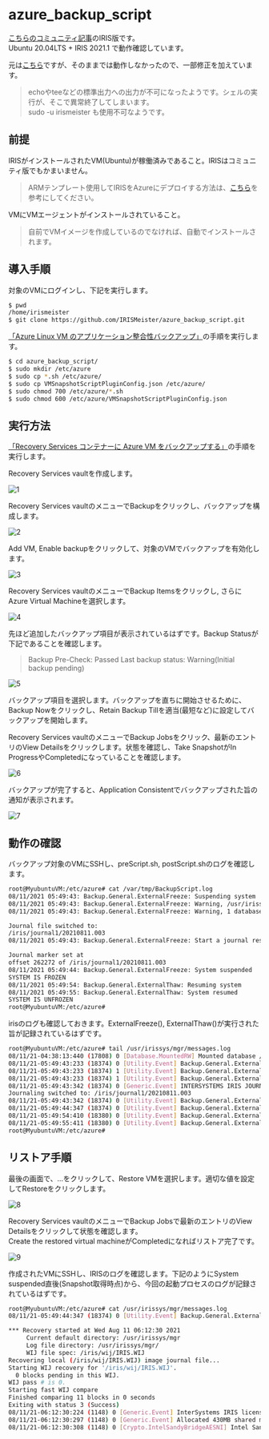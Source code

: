 # azure_backup_script
[こちらのコミュニティ記事](https://jp.community.intersystems.com/node/481771)のIRIS版です。  
Ubuntu 20.04LTS + IRIS 2021.1 で動作確認しています。

元は[こちら](https://github.com/MicrosoftAzureBackup)ですが、そのままでは動作しなかったので、一部修正を加えています。  

> echoやteeなどの標準出力への出力が不可になったようです。シェルの実行が、そこで異常終了してしまいます。  
> sudo -u irismeister も使用不可なようです。

## 前提
IRISがインストールされたVM(Ubuntu)が稼働済みであること。IRISはコミュニティ版でもかまいません。   
> ARMテンプレート使用してIRISをAzureにデプロイする方法は、[こちら](https://github.com/IRISMeister/iris-azure-arm)を参考にしてください。

VMにVMエージェントがインストールされていること。

> 自前でVMイメージを作成しているのでなければ、自動でインストールされます。

## 導入手順
対象のVMにログインし、下記を実行します。

```bash
$ pwd
/home/irismeister
$ git clone https://github.com/IRISMeister/azure_backup_script.git
```

[「Azure Linux VM のアプリケーション整合性バックアップ」](https://docs.microsoft.com/ja-jp/azure/backup/backup-azure-linux-app-consistent)の手順を実行します。

```bash
$ cd azure_backup_script/
$ sudo mkdir /etc/azure
$ sudo cp *.sh /etc/azure/
$ sudo cp VMSnapshotScriptPluginConfig.json /etc/azure/
$ sudo chmod 700 /etc/azure/*.sh
$ sudo chmod 600 /etc/azure/VMSnapshotScriptPluginConfig.json
```

## 実行方法
[「Recovery Services コンテナーに Azure VM をバックアップする」](https://docs.microsoft.com/ja-jp/azure/backup/backup-azure-arm-vms-prepare)の手順を実行します。

Recovery Services vaultを作成します。

![1](https://raw.githubusercontent.com/IRISMeister/doc-images/main/azure_backup_script/1.png)



Recovery Services vaultのメニューでBackupをクリックし、バックアップを構成します。

![2](https://raw.githubusercontent.com/IRISMeister/doc-images/main/azure_backup_script/2.png)



Add VM, Enable backupをクリックして、対象のVMでバックアップを有効化します。

![3](https://raw.githubusercontent.com/IRISMeister/doc-images/main/azure_backup_script/3.png)



Recovery Services vaultのメニューでBackup Itemsをクリックし, さらにAzure Virtual Machineを選択します。

![4](https://raw.githubusercontent.com/IRISMeister/doc-images/main/azure_backup_script/4.png)



先ほど追加したバックアップ項目が表示されているはずです。Backup Statusが下記であることを確認します。

>    Backup Pre-Check: Passed
>    Last backup status: Warning(Initial backup pending)

![5](https://raw.githubusercontent.com/IRISMeister/doc-images/main/azure_backup_script/5.png)



バックアップ項目を選択します。バックアップを直ちに開始させるために、Backup Nowをクリックし、Retain Backup Tillを適当(最短など)に設定してバックアップを開始します。

Recovery Services vaultのメニューでBackup Jobsをクリック、最新のエントリのView Detailsをクリックします。状態を確認し、Take SnapshotがIn ProgressやCompletedになっていることを確認します。

![6](https://raw.githubusercontent.com/IRISMeister/doc-images/main/azure_backup_script/6.png)



バックアップが完了すると、Application Consistentでバックアップされた旨の通知が表示されます。

![7](https://raw.githubusercontent.com/IRISMeister/doc-images/main/azure_backup_script/7.png)


## 動作の確認
バックアップ対象のVMにSSHし、preScript.sh, postScript.shのログを確認します。

```bash
root@MyubuntuVM:/etc/azure# cat /var/tmp/BackupScript.log
08/11/2021 05:49:43: Backup.General.ExternalFreeze: Suspending system
08/11/2021 05:49:43: Backup.General.ExternalFreeze: Warning, /usr/irissys/mgr/irislocaldata/ is not being journalled
08/11/2021 05:49:43: Backup.General.ExternalFreeze: Warning, 1 databases are not journalled, data will be lost in them if system crashes while suspended

Journal file switched to:
/iris/journal1/20210811.003
08/11/2021 05:49:43: Backup.General.ExternalFreeze: Start a journal restore for this backup with journal file: /iris/journal1/20210811.003

Journal marker set at
offset 262272 of /iris/journal1/20210811.003
08/11/2021 05:49:44: Backup.General.ExternalFreeze: System suspended
SYSTEM IS FROZEN
08/11/2021 05:49:54: Backup.General.ExternalThaw: Resuming system
08/11/2021 05:49:55: Backup.General.ExternalThaw: System resumed
SYSTEM IS UNFROZEN
root@MyubuntuVM:/etc/azure#
```

irisのログも確認しておきます。ExternalFreeze(), ExternalThaw()が実行された旨が記録されているはずです。

```bash
root@MyubuntuVM:/etc/azure# tail /usr/irissys/mgr/messages.log
08/11/21-04:38:13:440 (17808) 0 [Database.MountedRW] Mounted database /usr/irissys/mgr/user/ (SFN 5) read-write.
08/11/21-05:49:43:233 (18374) 0 [Utility.Event] Backup.General.ExternalFreeze: Suspending system
08/11/21-05:49:43:233 (18374) 1 [Utility.Event] Backup.General.ExternalFreeze: Warning, /usr/irissys/mgr/irislocaldata/ is not being journalled
08/11/21-05:49:43:233 (18374) 1 [Utility.Event] Backup.General.ExternalFreeze: Warning, 1 databases are not journalled, data will be lost in them if system crashes while suspended
08/11/21-05:49:43:342 (18374) 0 [Generic.Event] INTERSYSTEMS IRIS JOURNALING SYSTEM MESSAGE
Journaling switched to: /iris/journal1/20210811.003
08/11/21-05:49:43:342 (18374) 0 [Utility.Event] Backup.General.ExternalFreeze: Start a journal restore for this backup with journal file: /iris/journal1/20210811.003
08/11/21-05:49:44:347 (18374) 0 [Utility.Event] Backup.General.ExternalFreeze: System suspended
08/11/21-05:49:54:410 (18380) 0 [Utility.Event] Backup.General.ExternalThaw: Resuming system
08/11/21-05:49:55:411 (18380) 0 [Utility.Event] Backup.General.ExternalThaw: System resumed
root@MyubuntuVM:/etc/azure#
```

## リストア手順
最後の画面で、...をクリックして、Restore VMを選択します。適切な値を設定してRestoreをクリックします。

![8](https://raw.githubusercontent.com/IRISMeister/doc-images/main/azure_backup_script/8.png)



Recovery Services vaultのメニューでBackup Jobsで最新のエントリのView Detailsをクリックして状態を確認します。  
Create the restored virtual machineがCompletedになればリストア完了です。

![9](https://raw.githubusercontent.com/IRISMeister/doc-images/main/azure_backup_script/9.png)



作成されたVMにSSHし、IRISのログを確認します。下記のようにSystem suspended直後(Snapshot取得時点)から、今回の起動プロセスのログが記録されているはずです。

```bash
root@MyubuntuVM:/etc/azure# cat /usr/irissys/mgr/messages.log
08/11/21-05:49:44:347 (18374) 0 [Utility.Event] Backup.General.ExternalFreeze: System suspended

*** Recovery started at Wed Aug 11 06:12:30 2021
     Current default directory: /usr/irissys/mgr
     Log file directory: /usr/irissys/mgr/
     WIJ file spec: /iris/wij/IRIS.WIJ
Recovering local (/iris/wij/IRIS.WIJ) image journal file...
Starting WIJ recovery for '/iris/wij/IRIS.WIJ'.
  0 blocks pending in this WIJ.
WIJ pass # is 0.
Starting fast WIJ compare
Finished comparing 11 blocks in 0 seconds
Exiting with status 3 (Success)
08/11/21-06:12:30:224 (1148) 0 [Generic.Event] InterSystems IRIS license file (iris.key) must be validated with License Server.
08/11/21-06:12:30:297 (1148) 0 [Generic.Event] Allocated 430MB shared memory: 128MB global buffers, 128MB routine buffers
08/11/21-06:12:30:308 (1148) 0 [Crypto.IntelSandyBridgeAESNI] Intel Sandy Bridge AES-NI instructions detected.
```

